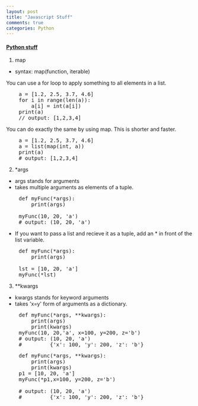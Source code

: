 ```yaml
---
layout: post
title: "Javascript Stuff"
comments: true
categories: Python
---
```


#### <u><b> Python stuff </b></u>

1. map
- syntax: map(function, iterable)

You can use a for loop to apply something to all elements in a list.
<pre>
    a = [1.2, 2.5, 3.7, 4.6]
    for i in range(len(a)):
        a[i] = int(a[i])
    print(a)
    // output: [1,2,3,4]
</pre>

You can do exactly the same by using map. This is shorter and faster. 
<pre>
    a = [1.2, 2.5, 3.7, 4.6]
    a = list(map(int, a))
    print(a)
    # output: [1,2,3,4]
</pre>

2. *args
- args stands for arguments
- takes multiple arguments as elements of a tuple.
<pre>
    def myFunc(*args):
        print(args)

    myFunc(10, 20, 'a')
    # output: (10, 20, 'a')
</pre>

- If you want to pass a list and recieve it as a tuple, add an * in front of the list variable.
<pre>
    def myFunc(*args):
        print(args)

    lst = [10, 20, 'a']
    myFunc(*lst)
</pre>

3. **kwargs
- kwargs stands for keyword arguments
- takes 'x=y' form of arguments as a dictionary.
<pre>
    def myFunc(*args, **kwargs):
        print(args)
        print(kwargs)
    myFunc(10, 20,'a', x=100, y=200, z='b')
    # output: (10, 20, 'a')
    #         {'x': 100, 'y': 200, 'z': 'b'}
</pre>

<pre>
    def myFunc(*args, **kwargs):
        print(args)
        print(kwargs)
    p1 = [10, 20, 'a']
    myFunc(*p1,x=100, y=200, z='b')

    # output: (10, 20, 'a')
    #         {'x': 100, 'y': 200, 'z': 'b'}
</pre>
